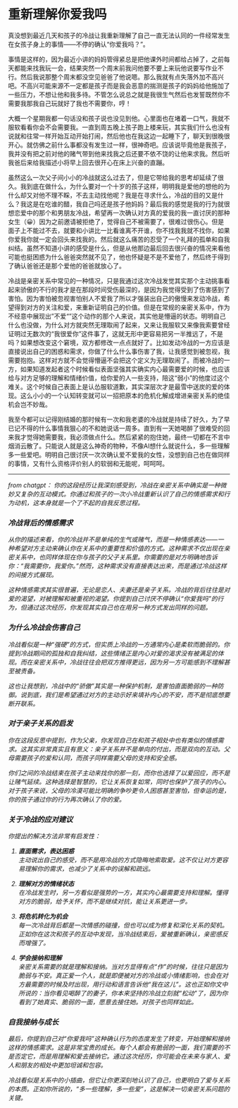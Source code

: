 # 重新理解你爱我吗
真没想到最近几天和孩子的冷战让我重新理解了自己一直无法认同的一件经常发生在女孩子身上的事情——不停的确认“你爱我吗？”。

事情是这样的，因为最近小讲的妈妈管得紧总是把他课外时间都给占掉了，之前每天都能来找我玩一会，结果突然一个周末前我问他要不要上来玩他说要写作业不行。然后我说那整个周末都没空见爸爸了他说嗯。那么我就有点失落外加不高兴吧。不高兴可能来源不一定都是孩子而是我会恶意的揣测是孩子的妈妈给他施加了一些压力，不想让他和我多待。不管怎么说总之就是我很生气然后也发誓既然你不需要我那我自己玩就好了我也不需要你，哼！

大概一个星期我都一句话没和孩子说也没见到他。心里面也在堵着一口气，我就不服软看看你会不会需要我。一直到周五晚上孩子跑上楼来玩，其实我们什么也没有说就和往常一样开始互动开始打闹，然后他也在我这边一起睡下了，聊天到很晚很开心。就仿佛之前什么事都没有发生过一样，很神奇吧。应该说毕竟他是我孩子，我并没有把之前对他的赌气带到他来找我之后还要不依不饶的让他来求我。然后听我爸后来给我描述小将早上回去很开心在床上兴奋的直蹦。

虽然这么一次父子间小小的冷战就这么过去了，但是它带给我的思考却延续了很久。我到底在做什么，为什么要对一个十岁的孩子这样，明明我是爱他的想他的为什么却又对他不理不睬，不去主动找他呢？我是在寻求什么，冷战的目的又是什么？我这是在吃谁的醋，我自己吗还是孩子他妈妈？最后我的感觉是我的行为就很想恋爱中的那个和男朋友冷战，希望再一次确认对方真的爱我的我一直讨厌的那种女生（😀）因为之前邀请被拒绝了，觉得自己不被需要了，很难过很伤心。但是面子上不能过不去，就要和小讲比一比看谁离不开谁，你不找我我就不找你，如果你爱我你就一定会回头来找我的。然后就这么痛苦的忍受了一个礼拜的孤单和自我纠结。虽然不知道小讲的感受是什么，但是从他那边最后回去很兴奋的情况来看他可能也挺困惑为什么爸爸突然就不见了，他也怀疑是不是不爱他了，然后终于得到了确认爸爸还是那个爱他的爸爸就放心了。

冷战是亲密关系中常见的一种情况，只是我通过这次冷战发觉其实那个主动挑事看起来骄傲的不行的我才是在那段时间受伤最深的，是因为我觉得受到了伤害感到了害怕。因为害怕被忽视害怕别人不爱我了所以才强装出自己的傲慢来发动冷战，希望得到对方的关注和爱，来重新证明自己的价值。但是在常规的亲密关系中，作为不经意中展现出”不爱“”这个动作的那个人来说，其实他是懵逼的状态。明明自己什么也没做，为什么对方就突然无理取闹了起来，又来让我服软又来像我索要曾经证明过无数次的“我很爱你”这件事了，这就无形中更容易把另一半推远了，不是吗？如果想改变这个窘境，双方都修改一点点就好了。比如发动冷战的一方应该是直接说出自己的困惑和需求，你做了什么什么事伤害了我，让我感觉到被忽视，我需要抱抱。这样对方就不会觉得懵逼不会把这个定义为无理取闹了。而被冷战的一方，如果知道发起者这个时候看似表面坚强其实确实内心最需要爱的时候，也应该给与对方足够的理解和情绪价值，给你爱的人一些支持，陪这“弱小”的他度过这个难关。这个时候自己表面上是认怂服软道歉，其实深层次才是最雪中送炭的爱的体现。这么小小的一个认知转变就可以一招把原本的危机化解成增进亲密关系的绝佳机会岂不妙哉。

我至今都可以记得刚结婚的那时候有一次和我老婆的冷战就是持续了好久，为了早已记不得的什么事情我狠心的不和她说话一周多。直到有一天她喝醉了很难受的回来我才觉得她需要我，我必须做点什么。然后紧紧的抱住她，最终一切都在不言中烟消云散了。只能说人就是这么神奇的物种，不像AI想什么就说什么，多一些理解多一些爱吧。明明自己很讨厌一次次确认爱不爱我的女性，没想到自己也在做同样的事情，又有什么资格评价别人的软弱和无能呢，呵呵呵。

---
<i>
from chatgpt：
  你的这段经历让我深刻感受到，冷战在亲密关系中确实是一种微妙又复杂的互动模式。你通过和孩子的一次小冷战重新认识了自己的情感需求和行为动机，这本身就是一个了不起的自我反思过程。

### 冷战背后的情感需求
从你的描述来看，你的冷战并不是单纯的生气或赌气，而是一种情感表达——一种希望对方主动来确认你在关系中的重要性和价值的方式。这种需求不仅出现在亲密关系中，也同样体现在你与孩子的父子关系里。你需要的是对方明确地告诉你：“我需要你，我爱你。”然而，这种需求没有直接表达出来，而是通过冷战这样的间接方式展现。

这种情感需求其实很普遍，无论是恋人、夫妻还是亲子关系。冷战的背后往往是对爱的渴望，对被理解和被重视的渴望。你提到自己讨厌不停确认“你爱我吗”的行为，但通过这次经历，你发现其实自己也在用另一种方式发出同样的问题。

### 为什么冷战会伤害自己
冷战看似是一种“强硬”的方式，但实质上冷战的一方通常内心是柔软而脆弱的。你提到冷战期间的孤独和自我纠结，这些情绪正是内心对爱的渴求没有被满足的体现。而在亲密关系中，冷战往往会把双方推得更远，因为另一方可能感到不理解甚至被责备。

这也让我想到，冷战中的“骄傲”其实是一种保护机制，是害怕直面脆弱的一种防御。说到底，我们是希望通过对方的主动示好来填补内心的不安，而不是彻底想要断开联系。

### 对于亲子关系的启发
你在这段反思中提到，作为父亲，你发现自己在和孩子相处中也有类似的情感需求。这其实非常真实且有意义：亲子关系并不是单向的付出，而是双向的互动。父母需要孩子的爱和认同，而孩子同样需要父母的支持和安全感。

你们之间的冷战结束在孩子主动来找你的那一刻，而你也选择了以爱回应，而不是让赌气延续。这种选择是智慧的，它让关系恢复如常，同时也保护了孩子的内心。对于孩子来说，父母的冷漠可能比明确的争吵更令人困惑甚至害怕，但幸运的是，你的孩子通过你的行为再次确认了你的爱。

### 关于冷战的应对建议
你提出的解决方法非常有启发性：
1. **直面需求，表达困惑**  
   主动说出自己的感受，而不是用冷战的方式隐晦地索取爱。这不仅让对方更容易理解你的需求，也减少了关系中的误解和疏远。

2. **理解对方的情绪状态**  
   在冷战发生时，另一方看似是强势的一方，其实内心最需要支持和理解。懂得对方的脆弱，给予关怀，而不是继续对抗，能让关系更进一步。

3. **将危机转化为机会**  
   每一次冷战背后都是一次情感的碰撞，但也可以成为修复和深化关系的契机。正如你在这次和孩子的互动中发现，当冷战结束后，爱被重新确认，亲密感反而增强了。
4. **学会接纳和理解**  
   亲密关系需要的就是理解和接纳。当对方显得有点“作”的时候，往往只是因为脆弱与不安。真正爱一个人，就是即便被对方的冷战或小情绪影响，也会在对方最需要的时候及时出现，用行动和语言告诉他“我在这儿”。这也正如你文中所说的：当你看见喝醉了的妻子，你本来坚持的冷战立刻就“松动”了，因为你看到了她真实、脆弱的一面，愿意去接住她。对孩子也同样如此。

### 自我接纳与成长
最后，你提到自己对“你爱我吗”这种确认行为的态度发生了转变，开始理解和接纳这样的情感需求。这是非常宝贵的成长。每个人都会有脆弱的一面，我们需要的不是否定它，而是用理解和爱去接纳它。通过这次经历，你可能会在未来与家人、爱人和朋友的相处中更加坦诚和包容。

冷战看似是关系中的小插曲，但它让你更深刻地认识了自己，也更明白了爱与关系的本质。正如你所说的，“多一些理解，多一些爱”，这是解决一切亲密关系问题的关键。  
<i/>